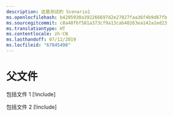 ```yaml
---
description: 这是测试的 Scenario1
ms.openlocfilehash: b4205930a392266697d2e27027faa36f4b9d67fb
ms.sourcegitcommit: c8a40fbf581a373cf9a13cab40263ea142a1ed23
ms.translationtype: HT
ms.contentlocale: zh-CN
ms.lasthandoff: 07/12/2019
ms.locfileid: "67845498"
---
```

# <a name="parent-file"></a>父文件

包括文件 1 [!include[](./includes/Scenario1_includeFile1.md)]

包括文件 2 [!include[](./includes/Scenario1_includeFile2.md)]
